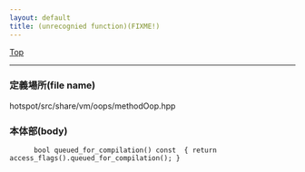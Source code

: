 ```yaml
---
layout: default
title: (unrecognied function)(FIXME!)
---
```

[Top](../index.html)

--- 
### 定義場所(file name)
hotspot/src/share/vm/oops/methodOop.hpp


### 本体部(body)
```
	  bool queued_for_compilation() const  { return access_flags().queued_for_compilation(); }
	
```


